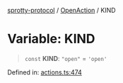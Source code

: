 
[sprotty-protocol](../globals) / [OpenAction](../Namespace.OpenAction) / KIND

# Variable: KIND

> `const` **KIND**: `"open"` = `'open'`

Defined in: [actions.ts:474](https://github.com/eclipse-sprotty/sprotty/blob/f9b2433481cc27a1ac0c92d525a92039ae7f6c76/packages/sprotty-protocol/src/actions.ts#L474)
